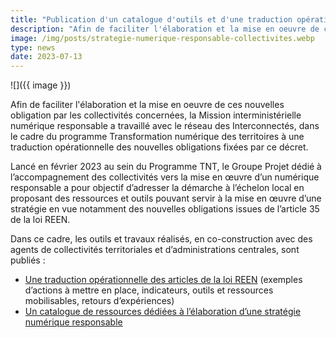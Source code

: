 ```yaml
---
title: "Publication d'un catalogue d'outils et d'une traduction opérationnelle pour la stratégie numérique responsable des collectivités"
description: "Afin de faciliter l'élaboration et la mise en oeuvre de ces nouvelles obligation par les collectivités concernées, la Mission interministérielle numérique responsable a travaillé avec le réseau des Interconnectés, dans le cadre du programme Transformation numérique des territoires à une traduction opérationnelle des nouvelles obligations fixées par ce décret."
image: /img/posts/strategie-numerique-responsable-collectivites.webp
type: news
date: 2023-07-13
---
```


![]({{ image }})

Afin de faciliter l'élaboration et la mise en oeuvre de ces nouvelles obligation par les collectivités concernées, la Mission interministérielle numérique responsable a travaillé avec le réseau des Interconnectés, dans le cadre du programme Transformation numérique des territoires à une traduction opérationnelle des nouvelles obligations fixées par ce décret.

Lancé en février 2023 au sein du Programme TNT, le Groupe Projet dédié à l’accompagnement des collectivités vers la mise en œuvre d’un numérique responsable a pour objectif d’adresser la démarche à l’échelon local en proposant des ressources et outils pouvant servir à la mise en œuvre d’une stratégie en vue notamment des nouvelles obligations issues de l’article 35 de la loi REEN.

Dans ce cadre, les outils et travaux réalisés, en co-construction avec des agents de collectivités territoriales et d’administrations centrales, sont publiés :

- [Une traduction opérationnelle des articles de la loi REEN](/publications/strategie-numerique-responsable-des-collectivites/) (exemples d’actions à mettre en place, indicateurs, outils et ressources mobilisables, retours d’expériences)
- [Un catalogue de ressources dédiées à l’élaboration d’une stratégie numérique responsable](/publications/strategie-numerique-responsable-des-collectivites/catalogue-outils/)
